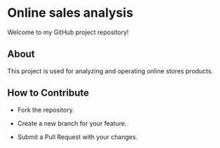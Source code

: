 # Online sales analysis 
 
Welcome to my GitHub project repository! 
 
## About 
 

This project is used for analyzing and operating online stores products.
 
## How to Contribute 
 
- Fork the repository. 
 
- Create a new branch for your feature. 
 
- Submit a Pull Request with your changes.

